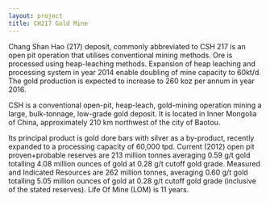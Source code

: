 ```yaml
---
layout: project
title: CH217 Gold Mine 
---
```


Chang Shan Hao (217) deposit, commonly abbreviated to CSH 217 is an open
pit operation that utilises conventional mining methods. Ore is
processed using heap-leaching methods. Expansion of heap leaching and
processing system in year 2014 enable doubling of mine capacity to
60kt/d. The gold production is expected to increase to 260 koz per annum
in year 2016.

CSH is a conventional open-pit, heap-leach, gold-mining operation mining
a large, bulk-tonnage, low-grade gold deposit. It is located in Inner
Mongolia of China, approximately 210 km northwest of the city of Baotou.

Its principal product is gold dore bars with silver as a by-product,
recently expanded to a processing capacity of 60,000 tpd. Current (2012)
open pit proven+probable reserves are 213 million tonnes averaging 0.59
g/t gold totalling 4.08 million ounces of gold at 0.28 g/t cutoff gold
grade. Measured and Indicated Resources are 262 million tonnes,
averaging 0.60 g/t gold totalling 5.05 million ounces of gold at 0.28
g/t cutoff gold grade (inclusive of the stated reserves). Life Of Mine
(LOM) is 11 years.
